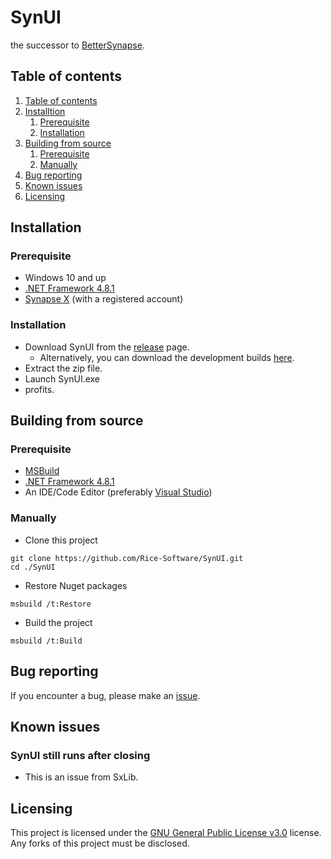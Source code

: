 # SynUI

the successor to [BetterSynapse](https://github.com/rice-cracker-2234/BetterSynapse).

<a name=""></a>

## Table of contents

1. [Table of contents](#table-of-contents)
2. [Installtion](#installation)
    1. [Prerequisite](#prerequisite)
    2. [Installation](#installation-1)
3. [Building from source](#building-from-source)
    1. [Prerequisite](#prerequisite-1)
    2. [Manually](#manually)
4. [Bug reporting](#bug-reporting)
5. [Known issues](#known-issues)
6. [Licensing](#licensing)

## Installation

### Prerequisite

- Windows 10 and up
- [.NET Framework 4.8.1](https://dotnet.microsoft.com/en-us/download/dotnet-framework/net481)
- [Synapse X](https://x.synapse.to) (with a registered account)

### Installation

- Download SynUI from the [release](https://github.com/Rice-Software/SynUI/releases) page.
    - Alternatively, you can download the development builds [here](https://github.com/Rice-Software/SynUI/actions).
- Extract the zip file.
- Launch SynUI.exe
- profits.

## Building from source

### Prerequisite

- [MSBuild]()
- [.NET Framework 4.8.1](https://dotnet.microsoft.com/en-us/download/dotnet-framework/net481)
- An IDE/Code Editor (preferably [Visual Studio](https://visualstudio.microsoft.com/))

### Manually

- Clone this project

```
git clone https://github.com/Rice-Software/SynUI.git
cd ./SynUI
```

- Restore Nuget packages

```
msbuild /t:Restore
```

- Build the project

```
msbuild /t:Build
```

## Bug reporting

If you encounter a bug, please make an [issue](https://github.com/Rice-Software/SynUI/issues).

## Known issues

### SynUI still runs after closing

- This is an issue from SxLib.

## Licensing

This project is licensed under the [GNU General Public License v3.0](https://choosealicense.com/licenses/gpl-3.0/)
license. Any forks of this project must be disclosed.
